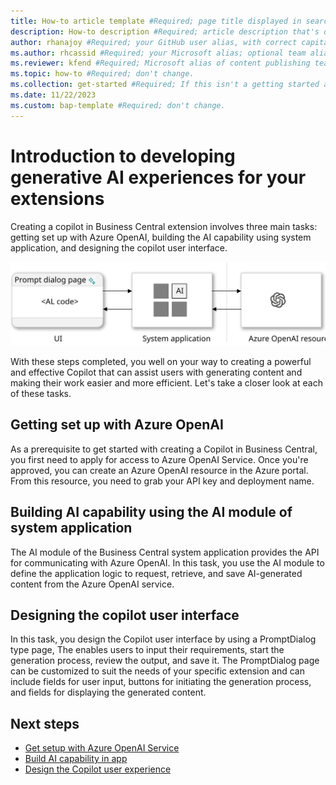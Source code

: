 ```yaml
---
title: How-to article template #Required; page title displayed in search results. Don't enclose in quotation marks.
description: How-to description #Required; article description that's displayed in search results. Don't enclose in quotation marks. Do end with a period.
author: rhanajoy #Required; your GitHub user alias, with correct capitalization.
ms.author: rhcassid #Required; your Microsoft alias; optional team alias.
ms.reviewer: kfend #Required; Microsoft alias of content publishing team member.
ms.topic: how-to #Required; don't change.
ms.collection: get-started #Required; If this isn't a getting started article, don't remove the attribute, but leave the value blank. The values for this attribute will be updated over time.
ms.date: 11/22/2023
ms.custom: bap-template #Required; don't change.
---
```


<!--Remove all the comments in this template before you sign-off or merge to the main branch.-->

<!--This template provides the basic structure of a how-to article. See [Write a how-to topic](write-a how-to.md) in the contributor guide. To provide feedback on this template contact [bace feedback](mailto:templateswg@microsoft.com).-->

<!--H1. Required. Pick an H1 that clearly conveys the task the user will complete.-->
# Introduction to developing generative AI experiences for your extensions

Creating a copilot in Business Central extension involves three main tasks: getting set up with Azure OpenAI, building the AI capability using system application, and designing the copilot user interface. 

![Shows the tasks in the generative-AI development](media/dev-generative-ai-overview.svg)

With these steps completed, you well on your way to creating a powerful and effective Copilot that can assist users with generating content and making their work easier and more efficient. Let's take a closer look at each of these tasks.

## Getting set up with Azure OpenAI

As a prerequisite to get started with creating a Copilot in Business Central, you first need to apply for access to Azure OpenAI Service. Once you're approved, you can create an Azure OpenAI resource in the Azure portal. From this resource, you need to grab your API key and deployment name.

## Building AI capability using the AI module of system application

The AI module of the Business Central system application provides the API for communicating with Azure OpenAI. In this task, you use the AI module to define the application logic to request, retrieve, and save AI-generated content from the Azure OpenAI service.

## Designing the copilot user interface

In this task, you design the Copilot user interface by using a PromptDialog type page, The enables users to input their requirements, start the generation process, review the output, and save it. The PromptDialog page can be customized to suit the needs of your specific extension and can include fields for user input, buttons for initiating the generation process, and fields for displaying the generated content.

## Next steps

- [Get setup with Azure OpenAI Service](ai-dev-tools-get-started.md)
- [Build AI capability in app](ai-build-capability-in-al.md)
- [Design the Copilot user experience](ai-build-experience.md)

